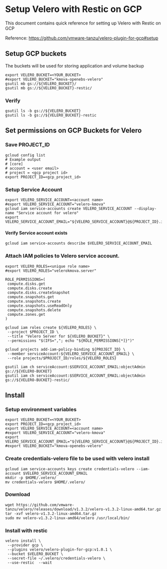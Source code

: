 # Setup Velero with Restic on GCP

This document contains quick reference for setting up Velero with Restic on GCP

Reference: https://github.com/vmware-tanzu/velero-plugin-for-gcp#setup

## Setup GCP buckets 

The buckets will be used for storing application and volume backup

```
export VELERO_BUCKET=<YOUR_BUCKET>
#export VELERO_BUCKET="kmova-openebs-velero"
gsutil mb gs://${VELERO_BUCKET}/
gsutil mb gs://${VELERO_BUCKET}-restic/
```

### Verify

```
gsutil ls -b gs://${VELERO_BUCKET}
gsutil ls -b gs://${VELERO_BUCKET}-restic
```

## Set permissions on GCP Buckets for Velero

### Save PROJECT_ID

```
gcloud config list
# Example output
# [core]
# account = <user email>
# project = <gcp project id>
export PROJECT_ID=<gcp_project_id>
```


### Setup Service Account 

```
export VELERO_SERVICE_ACCOUNT=<account name>
#export VELERO_SERVICE_ACCOUNT="velero-kmova"
gcloud iam service-accounts create VELERO_SERVICE_ACCOUNT --display-name "Service account for velero"
export VELERO_SERVICE_ACCOUNT_EMAIL="${VELERO_SERVICE_ACCOUNT}@${PROJECT_ID}.iam.gserviceaccount.com"
```

#### Verify Service account exists

```
gcloud iam service-accounts describe $VELERO_SERVICE_ACCOUNT_EMAIL
```

### Attach IAM policies to Velero service account. 

```
export VELERO_ROLES=<unique role name>
#export VELERO_ROLES="velerokmova.server"

ROLE_PERMISSIONS=( 
 compute.disks.get 
 compute.disks.create
 compute.disks.createSnapshot
 compute.snapshots.get
 compute.snapshots.create
 compute.snapshots.useReadOnly
 compute.snapshots.delete
 compute.zones.get
)

gcloud iam roles create ${VELERO_ROLES} \
 --project $PROJECT_ID \
 --title "Velero Server for ${VELERO_BUCKET}" \
 --permissions "$(IFS=","; echo "${ROLE_PERMISSIONS[*]}")"    

gcloud projects add-iam-policy-binding ${PROJECT_ID} \
 --member serviceAccount:${VELERO_SERVICE_ACCOUNT_EMAIL} \
 --role projects/$PROJECT_ID/roles/${VELERO_ROLES}

gsutil iam ch serviceAccount:$SERVICE_ACCOUNT_EMAIL:objectAdmin gs://${VELERO-BUCKET}
gsutil iam ch serviceAccount:$SERVICE_ACCOUNT_EMAIL:objectAdmin gs://${VELERO-BUCKET}-restic/
```

## Install

### Setup environment variables
```
export VELERO_BUCKET=<YOUR_BUCKET>
export PROJECT_ID=<gcp_project_id>
export VELERO_SERVICE_ACCOUNT=<account name>
#export VELERO_SERVICE_ACCOUNT="velero-kmova"
export VELERO_SERVICE_ACCOUNT_EMAIL="${VELERO_SERVICE_ACCOUNT}@${PROJECT_ID}.iam.gserviceaccount.com"
#export VELERO_BUCKET="kmova-openebs-velero"

```
### Create credentials-velero file to be used with velero install
```
gcloud iam service-accounts keys create credentials-velero --iam-account $VELERO_SERVICE_ACCOUNT_EMAIL
mkdir -p $HOME/.velero/
mv credentials-velero $HOME/.velero/
```

### Download 

```
wget https://github.com/vmware-tanzu/velero/releases/download/v1.3.2/velero-v1.3.2-linux-amd64.tar.gz
tar -xvf velero-v1.3.2-linux-amd64.tar.gz
sudo mv velero-v1.3.2-linux-amd64/velero /usr/local/bin/
```


### Install with restic
```
velero install \
 --provider gcp \
 --plugins velero/velero-plugin-for-gcp:v1.0.1 \
 --bucket $VELERO_BUCKET \
 --secret-file ~/.velero/credentials-velero \
 --use-restic  --wait
```
